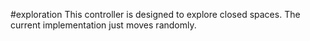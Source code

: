 #exploration
This controller is designed to explore closed spaces. The current implementation just moves randomly.